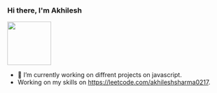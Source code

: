 ### Hi there, I'm Akhilesh
<img src="https://media1.tenor.com/images/c0a09c56bd24c4d1e7bb91d6b6a375fd/tenor.gif" width="100">

- 🔭 I’m currently working on diffrent projects on javascript.
-   Working on my skills on https://leetcode.com/akhileshsharma0217.


